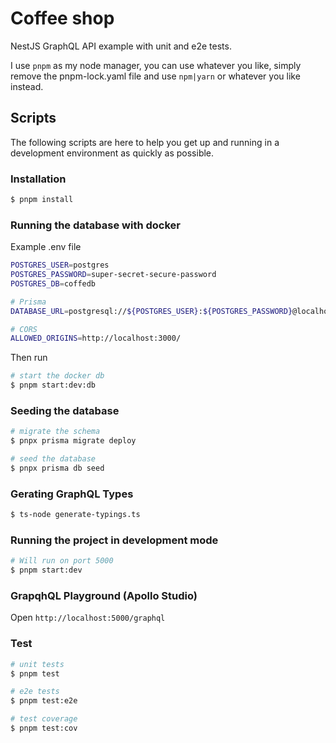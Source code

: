 # Coffee shop

NestJS GraphQL API example with unit and e2e tests.

I use `pnpm` as my node manager, you can use whatever you like, simply remove the pnpm-lock.yaml file and use `npm|yarn` or whatever you like instead.

## Scripts

The following scripts are here to help you get up and running in a development environment as quickly as possible.

### Installation

```bash
$ pnpm install
```

### Running the database with docker

Example .env file

```bash
POSTGRES_USER=postgres
POSTGRES_PASSWORD=super-secret-secure-password
POSTGRES_DB=coffedb

# Prisma
DATABASE_URL=postgresql://${POSTGRES_USER}:${POSTGRES_PASSWORD}@localhost:5432/${POSTGRES_DB}?schema=public

# CORS
ALLOWED_ORIGINS=http://localhost:3000/
```

Then run

```bash
# start the docker db
$ pnpm start:dev:db
```

### Seeding the database

```bash
# migrate the schema
$ pnpx prisma migrate deploy

# seed the database
$ pnpx prisma db seed
```

### Gerating GraphQL Types

```bash
$ ts-node generate-typings.ts
```

### Running the project in development mode

```bash
# Will run on port 5000
$ pnpm start:dev
```

### GrapqhQL Playground (Apollo Studio)

Open `http://localhost:5000/graphql`

### Test

```bash
# unit tests
$ pnpm test

# e2e tests
$ pnpm test:e2e

# test coverage
$ pnpm test:cov
```
